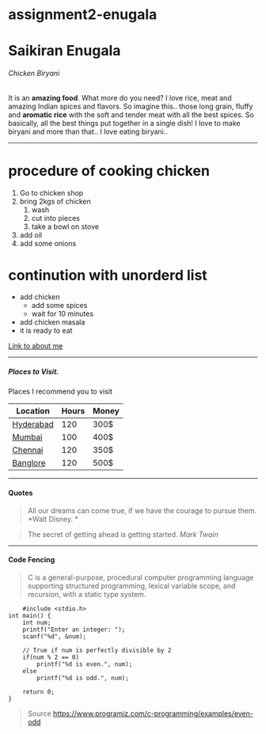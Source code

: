 # assignment2-enugala

# Saikiran Enugala #

###### Chicken Biryani ######

It is an **amazing food**. What more do you need? I love rice, meat and amazing Indian spices and flavors. So imagine this.. those long grain, fluffy and **aromatic rice** with the soft and tender meat with all the best spices. So basically, all the best things put together in a single dish!
I love to make biryani and more than that.. I love eating biryani..

***

# procedure of cooking chicken
1. Go to chicken shop
2. bring 2kgs of chicken
    1. wash 
    2. cut into pieces
    3. take a bowl on stove
1. add oil
2. add some onions
# continution with unorderd list
* add chicken 
    * add some spices
    * wait for 10 minutes
* add chicken masala
* it is ready to eat


[Link to about me ](AboutMe.md)

***

##### Places to Visit.

Places I recommend you to visit

| Location | Hours | Money|
|----------|-------|------|
| [Hyderabad](/images/hyderabad.jpg)| 120   | 300$ |
| [Mumbai](/images/mumbai.jpg)   | 100   | 400$ |
| [Chennai](/images/chennai.jpg)  | 120   | 350$  |
| [Banglore](/images/banglore.jpg) | 120   | 500$ |

***

#### Quotes

> All our dreams can come true, if we have the courage to pursue them. *Walt Disney. *

> The secret of getting ahead is getting started. *Mark Twain*

***


#### Code Fencing 

> C is a general-purpose, procedural computer programming language supporting structured programming, lexical variable scope, and recursion, with a static type system.

```
    #include <stdio.h>
int main() {
    int num;
    printf("Enter an integer: ");
    scanf("%d", &num);

    // True if num is perfectly divisible by 2
    if(num % 2 == 0)
        printf("%d is even.", num);
    else
        printf("%d is odd.", num);
    
    return 0;
}
```

> Source <https://www.programiz.com/c-programming/examples/even-odd>




